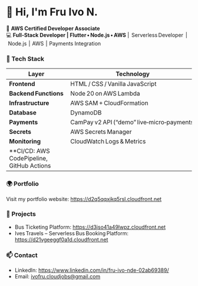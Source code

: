 # 👋 Hi, I'm Fru Ivo N.

🚀 **AWS Certified Developer Associate**  
💻 **Full‑Stack Developer | Flutter • Node.js • AWS** |  Serverless Developer  |  Node.js  |  AWS  |  Payments Integration

### 🔧 Tech Stack

| Layer | Technology |
|-------|-------------|
| **Frontend** | HTML / CSS / Vanilla JavaScript | Flutter, Dart
| **Backend Functions** | Node 20 on AWS Lambda | Node.js (Express)
| **Infrastructure** | AWS SAM + CloudFormation | AWS (Lambda, DynamoDB, S3, CloudFront, EC2)
| **Database** | DynamoDB |
| **Payments** | CamPay v2 API (“demo” live‑micro‑payments) |
| **Secrets** | AWS Secrets Manager |
| **Monitoring** | CloudWatch Logs & Metrics |
| **CI/CD: AWS CodePipeline, GitHub Actions

### 🌍 Portfolio
Visit my portfolio website: https://d2q5qqxjkq5rsl.cloudfront.net

### 💼 Projects
- Bus Ticketing Platform: https://d3jso41a49lwpz.cloudfront.net
- Ives Travels – Serverless Bus Booking Platform: https://d21vgeeggf0a1d.cloudfront.net

### 📫 Contact
- LinkedIn: https://www.linkedin.com/in/fru-ivo-nde-02ab69389/
- Email: ivofru.cloudjobs@gmail.com
